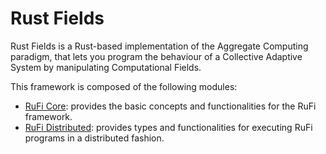 # Rust Fields
Rust Fields is a Rust-based implementation of the Aggregate Computing paradigm, that lets you program the behaviour
of a Collective Adaptive System by manipulating Computational Fields.

This framework is composed of the following modules:
- [RuFi Core](crates/rf-core/README.md): provides the basic concepts and functionalities for the RuFi framework.
- [RuFi Distributed](crates/rf-distributed/README.md): provides types and functionalities for executing RuFi programs in a distributed fashion.